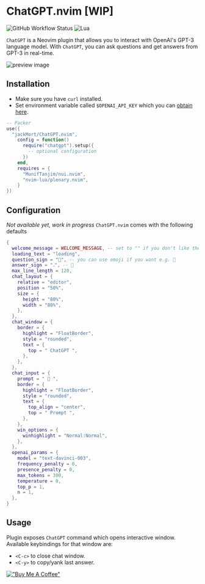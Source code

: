 # ChatGPT.nvim [WIP]

![GitHub Workflow Status](https://img.shields.io/github/workflow/status/jackMort/ChatGPT.nvim/default?style=for-the-badge)
![Lua](https://img.shields.io/badge/Made%20with%20Lua-blueviolet.svg?style=for-the-badge&logo=lua)

`ChatGPT` is a Neovim plugin that allows you to interact with OpenAI's GPT-3 language model.
With `ChatGPT`, you can ask questions and get answers from GPT-3 in real-time.

![preview image](https://github.com/jackMort/ChatGPT.nvim/blob/media/preview.png)
## Installation

- Make sure you have `curl` installed.
- Set environment variable called `$OPENAI_API_KEY` which you can [obtain here](https://beta.openai.com/account/api-keys).

```lua
-- Packer
use({
  "jackMort/ChatGPT.nvim",
    config = function()
      require("chatgpt").setup({
        -- optional configuration
      })
    end,
    requires = {
      "MunifTanjim/nui.nvim",
      "nvim-lua/plenary.nvim",
    }
})
```

## Configuration

_Not available yet, work in progress_
`ChatGPT.nvim` comes with the following defaults

```lua
{
  welcome_message = WELCOME_MESSAGE, -- set to "" if you don't like the fancy robot
  loading_text = "loading",
  question_sign = "", -- you can use emoji if you want e.g. 🙂
  answer_sign = "ﮧ", -- 🤖
  max_line_length = 120,
  chat_layout = {
    relative = "editor",
    position = "50%",
    size = {
      height = "80%",
      width = "80%",
    },
  },
  chat_window = {
    border = {
      highlight = "FloatBorder",
      style = "rounded",
      text = {
        top = " ChatGPT ",
      },
    },
  },
  chat_input = {
    prompt = "  ",
    border = {
      highlight = "FloatBorder",
      style = "rounded",
      text = {
        top_align = "center",
        top = " Prompt ",
      },
    },
    win_options = {
      winhighlight = "Normal:Normal",
    },
  },
  openai_params = {
    model = "text-davinci-003",
    frequency_penalty = 0,
    presence_penalty = 0,
    max_tokens = 300,
    temperature = 0,
    top_p = 1,
    n = 1,
  },
}
```
## Usage

Plugin exposes `ChatGPT` command which opens interactive window. Available keybindings for that window are:
- `<C-c>` to close chat window.
- `<C-y>` to copy/yank last answer.


[!["Buy Me A Coffee"](https://www.buymeacoffee.com/assets/img/custom_images/orange_img.png)](https://www.buymeacoffee.com/jackMort)
